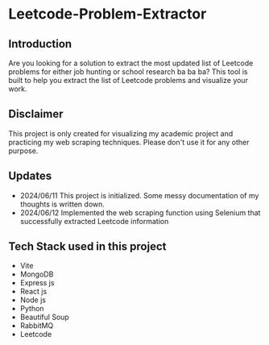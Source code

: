 # Leetcode-Problem-Extractor

## Introduction

Are you looking for a solution to extract the most updated list of Leetcode problems for either job hunting or school research ba ba ba?
This tool is built to help you extract the list of Leetcode problems and visualize your work.

## Disclaimer

This project is only created for visualizing my academic project and practicing my web scraping techniques.
Please don't use it for any other purpose.

## Updates

- 2024/06/11 This project is initialized. Some messy documentation of my thoughts is written down.
- 2024/06/12 Implemented the web scraping function using Selenium that successfully extracted Leetcode information

## Tech Stack used in this project

- Vite
- MongoDB
- Express js
- React js
- Node js
- Python
- Beautiful Soup
- RabbitMQ
- Leetcode
